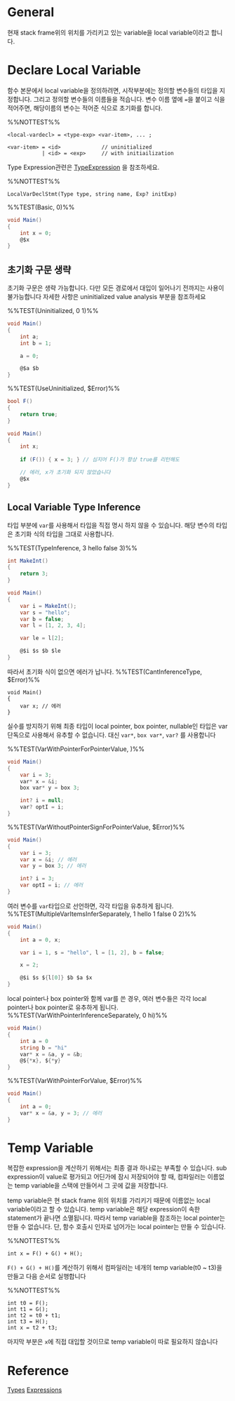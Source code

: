 # General
현재 stack frame위의 위치를 가리키고 있는 variable을 local variable이라고 합니다.

# Declare Local Variable 
함수 본문에서 local variable을 정의하려면, 시작부분에는 정의할 변수들의 타입을 지정합니다. 그리고 정의할 변수들의 이름들을 적습니다. 변수 이름 옆에 `=`을 붙이고 식을 적어주면, 해당이름의 변수는 적어준 식으로 초기화를 합니다.

%%NOTTEST%%
```
<local-vardecl> = <type-exp> <var-item>, ... ;

<var-item> = <id>             // uninitialized
           | <id> = <exp>     // with initiailization

```
Type Expression관련은 [TypeExpression](Type.md) 을 참조하세요. 

%%NOTTEST%%
```
LocalVarDeclStmt(Type type, string name, Exp? initExp)
```

%%TEST(Basic, 0)%%
```cs
void Main()
{
    int x = 0;
    @$x
}
```

## 초기화 구문 생략
초기화 구문은 생략 가능합니다. 다만 모든 경로에서 대입이 일어나기 전까지는 사용이 불가능합니다 자세한 사항은 uninitialized value analysis 부분을 참조하세요

%%TEST(Uninitialized, 0 1)%%
```cs
void Main()
{
    int a;
    int b = 1;

    a = 0;

    @$a $b
}
```

%%TEST(UseUninitialized, $Error)%%
```cs
bool F()
{
    return true;
}

void Main()
{
    int x;
    
    if (F()) { x = 3; } // 심지어 F()가 항상 true를 리턴해도

    // 에러, x가 초기화 되지 않았습니다
    @$x 
}
```

## Local Variable Type Inference
타입 부분에 `var`를 사용해서 타입을 직접 명시 하지 않을 수 있습니다. 해당 변수의 타입은 초기화 식의 타입을 그대로 사용합니다. 

%%TEST(TypeInference, 3 hello false 3)%%
```cs
int MakeInt()
{
    return 3;
}

void Main()
{
    var i = MakeInt();
    var s = "hello";
    var b = false;
    var l = [1, 2, 3, 4];

    var le = l[2];

    @$i $s $b $le
}
```

따라서 초기화 식이 없으면 에러가 납니다.
%%TEST(CantInferenceType, $Error)%%
```
void Main()
{
    var x; // 에러
}
```

실수를 방지하기 위해 최종 타입이 local pointer, box pointer, nullable인 타입은 var 단독으로 사용해서 유추할 수 없습니다. 대신 `var*`, `box var*`, `var?` 를 사용합니다

%%TEST(VarWithPointerForPointerValue, )%%
```cs
void Main()
{
    var i = 3;
    var* x = &i;
    box var* y = box 3;

	int? i = null;
    var? optI = i;
}
```

%%TEST(VarWithoutPointerSignForPointerValue, $Error)%%
```cs
void Main()
{
    var i = 3;
    var x = &i; // 에러
    var y = box 3; // 에러

	int? i = 3;
    var optI = i; // 에러
}
```

여러 변수를 `var`타입으로 선언하면, 각각 타입을 유추하게 됩니다.
%%TEST(MultipleVarItemsInferSeparately, 1 hello 1 false 0 2)%%
```cs
void Main()
{
    int a = 0, x;

    var i = 1, s = "hello", l = [1, 2], b = false;

    x = 2;

    @$i $s ${l[0]} $b $a $x
}
```

local pointer나 box pointer와 함께 var를 쓴 경우, 여러 변수들은 각각 local pointer나 box pointer로 유추하게 됩니다.
%%TEST(VarWithPointerInferenceSeparately, 0 hi)%%
```cs
void Main()
{
    int a = 0
    string b = "hi"
    var* x = &a, y = &b;
    @${*x}, ${*y}
}
```

%%TEST(VarWithPointerForValue, $Error)%%
```cs
void Main()
{
    int a = 0;
    var* x = &a, y = 3; // 에러
}
```

# Temp Variable
복잡한 expression을 계산하기 위해서는 최종 결과 하나로는 부족할 수 있습니다. sub expression이 value로 평가되고 어딘가에 잠시 저장되어야 할 때, 컴파일러는 이름없는 temp variable을 스택에 만들어서 그 곳에 값을 저장합니다.

temp variable은 현 stack frame 위의 위치를 가리키기 때문에 이름없는 local variable이라고 할 수 있습니다.
temp variable은 해당 expression이 속한 statement가 끝나면 소멸됩니다. 따라서 temp variable을 참조하는 local pointer는 만들 수 없습니다. 단, 함수 호출시 인자로 넘어가는 local pointer는 만들 수 있습니다.

%%NOTTEST%%
```
int x = F() + G() + H();
```
`F() + G() + H()`를 계산하기 위해서 컴파일러는 네개의 temp variable(t0 ~ t3)을 만들고 다음 순서로 실행합니다

%%NOTTEST%%
```
int t0 = F();
int t1 = G();
int t2 = t0 + t1;
int t3 = H();
int x = t2 + t3;
```
마지막 부분은 `x`에 직접 대입할 것이므로 temp variable이 따로 필요하지 않습니다

# Reference
[Types](Types.md)
[Expressions](Expressions.md)
